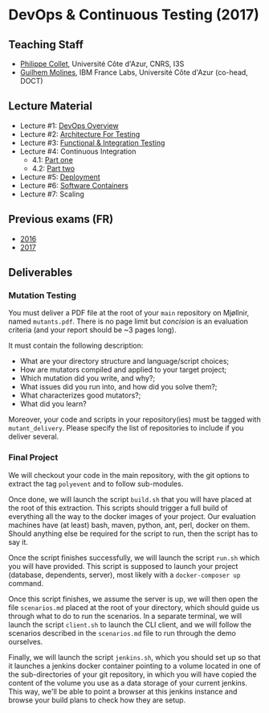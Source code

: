 # DevOps & Continuous Testing (2017)

## Teaching Staff

  * [Philippe Collet](collet@i3s.unice.fr), Université Côte d'Azur, CNRS, I3S
  * [Guilhem Molines](Guilhem.Molines@unice.fr), IBM France Labs, Université Côte d'Azur (co-head, DOCT)


## Lecture Material

  - Lecture #1: [DevOps Overview](https://github.com/mosser/isa-devops/blob/master/DevOps/week1_test_architecture_v0.1.pdf)
  - Lecture #2: [Architecture For Testing](https://github.com/mosser/isa-devops/blob/master/DevOps/week2_test_architecture_v0.2.pdf)
  - Lecture #3: [Functional & Integration Testing](https://github.com/mosser/isa-devops/blob/master/DevOps/week3_testing_v0.3.pdf)
  - Lecture #4: Continuous Integration
    - 4.1: [Part one](https://github.com/mosser/isa-devops/blob/master/DevOps/week4_software_factory_v0.3.pdf)
    - 4.2: [Part two](https://github.com/mosser/isa-devops/blob/master/DevOps/week5_software_factory2_v0.3.pdf)
  - Lecture #5: [Deployment](https://github.com/mosser/isa-devops/blob/master/DevOps/week6_deployment_v0.3.pdf)
  - Lecture #6: [Software Containers](https://github.com/mosser/isa-devops/blob/master/DevOps/week7_containers_v0.3.pdf)
  - Lecture #7: Scaling


## Previous exams (FR)

  - [2016](https://github.com/mosser/isa-devops/blob/master/DevOps/exams/examen2016.pdf)
  - [2017](https://github.com/mosser/isa-devops/blob/master/DevOps/exams/examen2017-2.pdf)

## Deliverables

### Mutation Testing

You must deliver a PDF file at the root of your `main` repository on Mjøllnir, named `mutants.pdf`. There is no page limit but _concision_ is an evaluation criteria (and your report should be ~3 pages long).

It must contain the following description:

  - What are your directory structure and language/script choices;
  - How are mutators compiled and applied to your target project;
  - Which mutation did you write, and why?;
  - What issues did you run into, and how did you solve them?;
  - What characterizes good mutators?;
  - What did you learn?

Moreover, your code and scripts in your repository(ies) must be tagged with `mutant_delivery`. Please specify the list of repositories to include if you deliver several.

### Final Project

We will checkout your code in the main repository, with the git options to extract the tag `polyevent` and to follow sub-modules.

Once done, we will launch the script `build.sh` that you will have placed at the root of this extraction. This scripts should trigger a full build of everything all the way to the docker images of your project. Our evaluation machines have (at least) bash, maven, python, ant, perl, docker on them. Should anything else be required for the script to run, then the script has to say it.

Once the script finishes successfully, we will launch the script `run.sh` which you will have provided. This script is supposed to launch your project (database, dependents, server), most likely with a `docker-composer up` command.

Once this script finishes, we assume the server is up, we will then open the file `scenarios.md` placed at the root of your directory, which should guide us through what to do to run the scenarios.
In a separate terminal, we will launch the script `client.sh` to launch the CLI client, and we will follow the scenarios described in the `scenarios.md` file to run through the demo ourselves.

Finally, we will launch the script `jenkins.sh`, which you should set up so that it launches a jenkins docker container pointing to a volume located in one of the sub-directories of your git repository, in which you will have copied the content of the volume you use as a data storage of your current jenkins. This way, we'll be able to point a browser at this jenkins instance and browse your build plans to check how they are setup.
